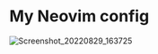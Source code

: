 # My Neovim config

![Screenshot_20220829_163725](https://user-images.githubusercontent.com/1577569/187216260-c25871b9-743d-472b-9489-2121465f7aad.png)
